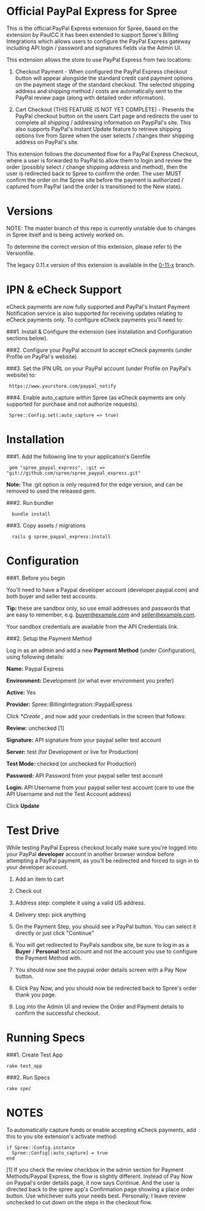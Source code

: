 # Official PayPal Express for Spree

This is the official PayPal Express extension for Spree, based on the extension by PaulCC it has been extended to support Spree's
Billing Integrations which allows users to configure the PayPal Express gateway including API login / password and signatures fields
via the Admin UI.

This extension allows the store to use PayPal Express from two locations:

  1. Checkout Payment - When configured the PayPal Express checkout button will appear alongside the standard credit card payment
  options on the payment stage of the standard checkout. The selected shipping address and shipping method / costs are automatically
  sent to the PayPal review page (along with detailed order information).

  
  2. Cart Checkout (THIS FEATURE IS NOT YET COMPLETE) - Presents the PayPal checkout button on the users Cart page and redirects the user to complete
  all shipping / addressing information on PaypPal's site. This also supports PayPal's Instant Update feature to retrieve shipping options live from 
  Spree when the user selects / changes their shipping address on PayPal's site.

This extension follows the documented flow for a PayPal Express Checkout, where a user is forwarded to PayPal to allow them to login and review
the order (possibly select / change shipping address and method), then the user is redirected back to Spree to confirm the order. The user
MUST confirm the order on the Spree site before the payment is authorized / captured from PayPal (and the order is transitioned to the New state).


Versions
========

NOTE: The master branch of this repo is currently unstable due to changes in Spree itself and is being actively worked on.

To determine the correct version of this extension, please refer to the Versionfile.


The legacy 0.11.x version of this extension is available in the [0-11-x](https://github.com/spree/spree_paypal_express/tree/0-11-x) branch.


IPN & eCheck Support
===================
eCheck payments are now fully supported and PayPal's Instant Payment Notification service is also supported for receiving updates relating to eCheck payments only. To configure eCheck payments you'll need to:

###1. Install & Configure the extension (see Installation and Configuration sections below).

###2. Configure your PayPal account to accept eCheck payments (under Profile on PayPal's website).

###3. Set the IPN URL on your PayPal account (under Profile on PayPal's website) to:

     https://www.yourstore.com/paypal_notify

###4. Enable auto_capture within Spree (as eCheck payments are only supported for purchase and not authorize requests).

     Spree::Config.set(:auto_capture => true)


Installation
============

###1. Add the following line to your application's Gemfile

     gem "spree_paypal_express", :git => "git://github.com/spree/spree_paypal_express.git"

**Note:** The :git option is only required for the edge version, and can be removed to used the released gem.

###2. Run bundler

      bundle install

###3. Copy assets / migrations

      rails g spree_paypal_express:install

Configuration
=============
###1. Before you begin
  
You'll need to have a Paypal developer account (developer.paypal.com) and both buyer and seller test accounts.
  
**Tip:** these are sandbox only, so use email addresses and passwords that are easy to  remember, e.g. buyer@example.com and seller@example.com.
  
Your sandbox credentials are available from the API Credentials link.

###2. Setup the Payment Method
  
Log in as an admin and add a new **Payment Method** (under Configuration), using following details:

**Name:** Paypal Express
  
**Environment:** Development (or what ever environment you prefer)
  
**Active:** Yes
  
**Provider:** Spree::BillingIntegration::PaypalExpress
  
Click **Create* , and now add your credentials in the screen that follows:
  
**Review:** unchecked [1]
  
**Signature:** API signature from your paypal seller test account
  
**Server:** test (for Development or live for Production)
  
**Test Mode:** checked (or unchecked for Production)
  
**Password:** API Password from your paypal seller test account
  
**Login:** API Username from your paypal seller test account (care to use the API Username and not the Test Account address)
  
Click **Update**

Test Drive
==========

While testing PayPal Express checkout locally make sure you're logged into your PayPal **developer** account in another browser window before attempting a PayPal payment, as you'll be redirected and forced to sign in to your developer account.

1. Add an item to cart
  
2. Check out
  
3. Address step: complete it using a valid US address.
  
4. Delivery step: pick anything
  
5. On the Payment Step, you should see a PayPal button. You can select it directly or just click "Continue"
  
6. You will get redirected to PayPals sandbox site, be sure to log in as a **Buyer** / **Personal** test account and not the account you use to configure the Payment Method with. 
  
7. You should now see the paypal order details screen with a Pay Now button.
  
8. Click Pay Now, and you should now be redirected back to Spree's order thank you page.
  
9. Log into the Admin UI and review the Order and Payment details to confirm the successful checkout.


Running Specs
=============

###1. Create Test App

    rake test_app

###2. Run Specs

    rake spec

NOTES
=====
    
To automatically capture funds or enable accepting eCheck payments, add this to you site extension's activate method:

    if Spree::Config.instance
      Spree::Config[:auto_capture] = true
    end
    
[1] If you check the review checkbox in the admin section for Payment Methods/Paypal Express, the flow is slightly different. Instead of Pay Now on Paypal's order details page, it now says Continue. And the user is directed back to the spree app's Confirmation page showing a place order button. Use whichever suits your needs best. Personally, I leave review unchecked to cut down on the steps in the checkout flow.
